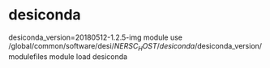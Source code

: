 # desiconda
desiconda_version=20180512-1.2.5-img
module use /global/common/software/desi/$NERSC_HOST/desiconda/$desiconda_version/modulefiles
module load desiconda
